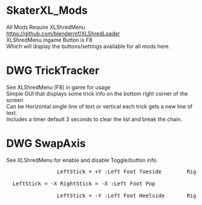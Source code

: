 # SkaterXL_Mods
All Mods Require XLShredMenu https://github.com/blendermf/XLShredLoader <br/>
XLShredMenu ingame Button is F8 <br/>
Which will display the buttons/settings available for all mods here. <br/>

# DWG TrickTracker

See XLShredMenu (F8) in game for usage <br/>
Simple GUI that displays some trick info on the bottom right corner of the screen <br/>
Can be Horizontal single line of text or vertical each trick gets a new line of text. <br/>
Includes a timer default 3 seconds to clear the list and break the chain. <br/>

# DWG SwapAxis
See XLShredMenu for enable and disable Toggle/button info. <br/>
<pre>
                LeftStick = +Y :Left Foot Toeside        RightStick = +Y :Right Foot Toeside<br/>
  LeftStick = -X RightStick = -X :Left Foot Pop             LeftStick = +X RightStick = +X :Right Foot Pop<br/>
                LeftStick = -Y :Left Foot Heelside       RightStick = -Y :Right Foot Heelside<br/>
  <pre/>

